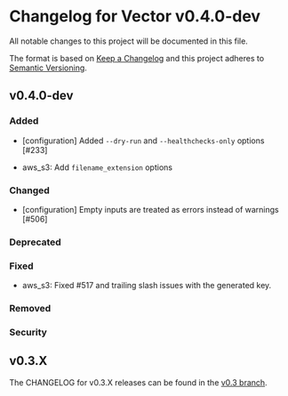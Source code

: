
# Changelog for Vector v0.4.0-dev

All notable changes to this project will be documented in this file.

The format is based on [Keep a Changelog](http://keepachangelog.com/en/1.0.0/)
and this project adheres to [Semantic Versioning](http://semver.org/spec/v2.0.0.html).

## v0.4.0-dev

### Added
  - [configuration] Added `--dry-run` and `--healthchecks-only` options [#233]

- aws_s3: Add `filename_extension` options

### Changed
  - [configuration] Empty inputs are treated as errors instead of warnings [#506]

### Deprecated

### Fixed

- aws_s3: Fixed #517 and trailing slash issues with the generated key.

### Removed

### Security

## v0.3.X

The CHANGELOG for v0.3.X releases can be found in the [v0.3 branch](https://github.com/timberio/vector/blob/v0.3/CHANGELOG.md).
